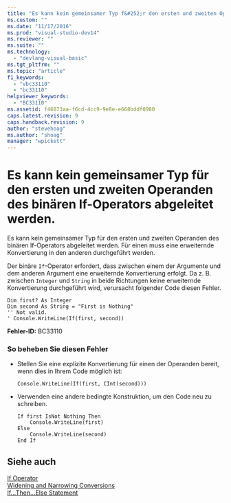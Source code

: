 ```yaml
---
title: "Es kann kein gemeinsamer Typ f&#252;r den ersten und zweiten Operanden des bin&#228;ren If-Operators abgeleitet werden. | Microsoft Docs"
ms.custom: ""
ms.date: "11/17/2016"
ms.prod: "visual-studio-dev14"
ms.reviewer: ""
ms.suite: ""
ms.technology: 
  - "devlang-visual-basic"
ms.tgt_pltfrm: ""
ms.topic: "article"
f1_keywords: 
  - "vbc33110"
  - "bc33110"
helpviewer_keywords: 
  - "BC33110"
ms.assetid: f46873aa-f6cd-4cc9-9e8e-e668bddf0980
caps.latest.revision: 9
caps.handback.revision: 9
author: "stevehoag"
ms.author: "shoag"
manager: "wpickett"
---
```

# Es kann kein gemeinsamer Typ f&#252;r den ersten und zweiten Operanden des bin&#228;ren If-Operators abgeleitet werden.
Es kann kein gemeinsamer Typ für den ersten und zweiten Operanden des binären If\-Operators abgeleitet werden. Für einen muss eine erweiternde Konvertierung in den anderen durchgeführt werden.  
  
 Der binäre `If`\-Operator erfordert, dass zwischen einem der Argumente und dem anderen Argument eine erweiternde Konvertierung erfolgt. Da z. B. zwischen `Integer` und `String` in beide Richtungen keine erweiternde Konvertierung durchgeführt wird, verursacht folgender Code diesen Fehler.  
  
```vb#  
Dim first? As Integer  
Dim second As String = "First is Nothing"  
'' Not valid.  
' Console.WriteLine(If(first, second))  
```  
  
 **Fehler\-ID:** BC33110  
  
### So beheben Sie diesen Fehler  
  
-   Stellen Sie eine explizite Konvertierung für einen der Operanden bereit, wenn dies in Ihrem Code möglich ist:  
  
    ```  
    Console.WriteLine(If(first, CInt(second)))   
    ```  
  
-   Verwenden eine andere bedingte Konstruktion, um den Code neu zu schreiben.  
  
    ```  
    If first IsNot Nothing Then  
        Console.WriteLine(first)  
    Else  
        Console.WriteLine(second)  
    End If  
    ```  
  
## Siehe auch  
 [If Operator](../../visual-basic/language-reference/operators/if-operator.md)   
 [Widening and Narrowing Conversions](../../visual-basic/programming-guide/language-features/data-types/widening-and-narrowing-conversions.md)   
 [If...Then...Else Statement](../../visual-basic/language-reference/statements/if-then-else-statement.md)